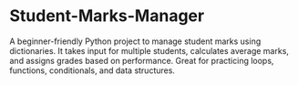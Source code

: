 # Student-Marks-Manager
A beginner-friendly Python project to manage student marks using dictionaries. It takes input for multiple students, calculates average marks, and assigns grades based on performance. Great for practicing loops, functions, conditionals, and data structures.
